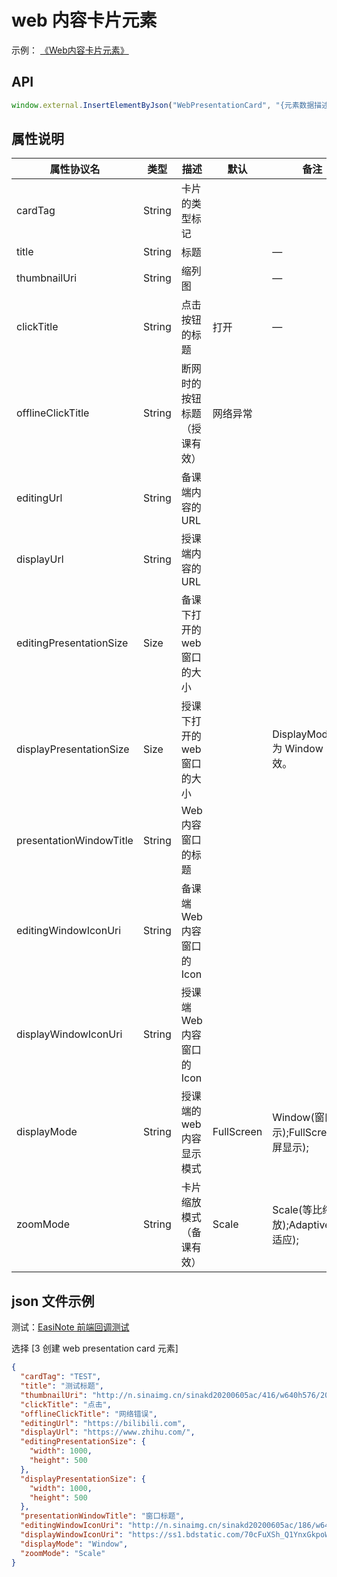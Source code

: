 # web 内容卡片元素

示例：
[《Web内容卡片元素》](https://r302.cc/4z6Vvlp?platform=enpc&channel=copylink)

## API

```js
window.external.InsertElementByJson("WebPresentationCard", "{元素数据描述的 Json 对象}")
```

## 属性说明

| 属性协议名              | 类型   | 描述                        | 默认       | 备注                                   |
|-------------------------|--------|---------------------------|------------|----------------------------------------|
| cardTag                 | String | 卡片的类型标记              |            |                                        |
| title                   | String | 标题                        |            | —                                      |
| thumbnailUri            | String | 缩列图                      |            | —                                      |
| clickTitle              | String | 点击按钮的标题              | 打开       | —                                      |
| offlineClickTitle       | String | 断网时的按钮标题（授课有效）  | 网络异常   |                                        |
| editingUrl              | String | 备课端内容的URL             |            |                                        |
| displayUrl              | String | 授课端内容的URL             |            |                                        |
| editingPresentationSize | Size   | 备课下打开的 web 窗口的大小 |            |                                        |
| displayPresentationSize | Size   | 授课下打开的 web 窗口的大小 |            | DisplayMode 为 Window 时有效。          |
| presentationWindowTitle | String | Web内容窗口的标题           |            |                                        |
| editingWindowIconUri    | String | 备课端Web内容窗口的Icon     |            |                                        |
| displayWindowIconUri    | String | 授课端Web内容窗口的Icon     |            |                                        |
| displayMode             | String | 授课端的web内容显示模式     | FullScreen | Window(窗口显示);FullScreen(全屏显示); |
| zoomMode                | String | 卡片缩放模式（备课有效）      | Scale      | Scale(等比缩放);Adaptive(自适应);      |

## json 文件示例

测试：[EasiNote 前端回调测试](https://easinote.github.io/EasiNote.ClientWebApi.Documentation/ )

选择 [3 创建 web presentation card 元素]

```json
{
  "cardTag": "TEST",
  "title": "测试标题",
  "thumbnailUri": "http://n.sinaimg.cn/sinakd20200605ac/416/w640h576/20200605/301b-iurnkpq9297963.jpg",
  "clickTitle": "点击",
  "offlineClickTitle": "网络错误",
  "editingUrl": "https://bilibili.com",
  "displayUrl": "https://www.zhihu.com/",
  "editingPresentationSize": {
    "width": 1000,
    "height": 500
  },
  "displayPresentationSize": {
    "width": 1000,
    "height": 500
  },
  "presentationWindowTitle": "窗口标题",
  "editingWindowIconUri": "http://n.sinaimg.cn/sinakd20200605ac/186/w640h346/20200605/a50a-iurnkpq9297973.jpg",
  "displayWindowIconUri": "https://ss1.bdstatic.com/70cFuXSh_Q1YnxGkpoWK1HF6hhy/it/u=4267424444,91867147&fm=26&gp=0.jpg",
  "displayMode": "Window",
  "zoomMode": "Scale"
}
```
